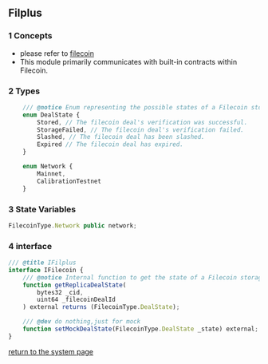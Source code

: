 ## Filplus

### 1 Concepts
- please refer to [filecoin](https://filecoin.io/)
- This module primarily communicates with built-in contracts within Filecoin.

### 2 Types 
```js
    /// @notice Enum representing the possible states of a Filecoin storage deal.
    enum DealState {
        Stored, // The filecoin deal's verification was successful.
        StorageFailed, // The filecoin deal's verification failed.
        Slashed, // The filecoin deal has been slashed.
        Expired // The filecoin deal has expired.
    }

    enum Network {
        Mainnet,
        CalibrationTestnet
    }
```

### 3 State Variables

```js
FilecoinType.Network public network;
```

### 4 interface
```js
/// @title IFilplus
interface IFilecoin {
    /// @notice Internal function to get the state of a Filecoin storage deal for a replica.
    function getReplicaDealState(
        bytes32 _cid,
        uint64 _filecoinDealId
    ) external returns (FilecoinType.DealState);

    /// @dev do nothing,just for mock
    function setMockDealState(FilecoinType.DealState _state) external;
}

```
[return to the system page](../../README.md#231-core-layeryou-can-consider-it-as-the-infrastructure-layer)
